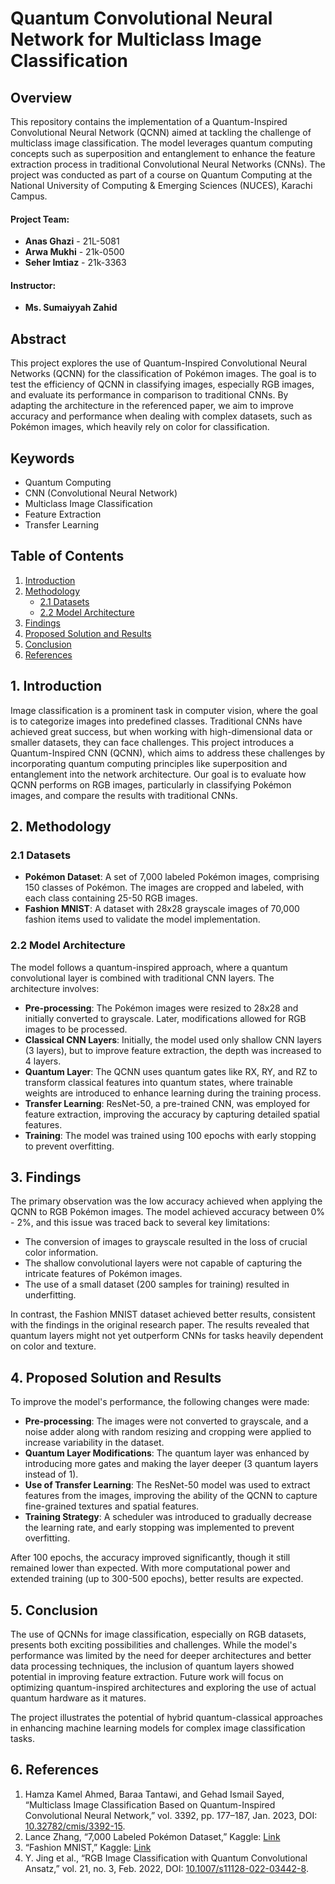 # Quantum Convolutional Neural Network for Multiclass Image Classification

## Overview
This repository contains the implementation of a Quantum-Inspired Convolutional Neural Network (QCNN) aimed at tackling the challenge of multiclass image classification. The model leverages quantum computing concepts such as superposition and entanglement to enhance the feature extraction process in traditional Convolutional Neural Networks (CNNs). The project was conducted as part of a course on Quantum Computing at the National University of Computing & Emerging Sciences (NUCES), Karachi Campus.

#### Project Team:
- **Anas Ghazi** - 21L-5081
- **Arwa Mukhi** - 21k-0500
- **Seher Imtiaz** - 21k-3363

#### Instructor:
- **Ms. Sumaiyyah Zahid**

## Abstract
This project explores the use of Quantum-Inspired Convolutional Neural Networks (QCNN) for the classification of Pokémon images. The goal is to test the efficiency of QCNN in classifying images, especially RGB images, and evaluate its performance in comparison to traditional CNNs. By adapting the architecture in the referenced paper, we aim to improve accuracy and performance when dealing with complex datasets, such as Pokémon images, which heavily rely on color for classification.

## Keywords
- Quantum Computing
- CNN (Convolutional Neural Network)
- Multiclass Image Classification
- Feature Extraction
- Transfer Learning

## Table of Contents
1. [Introduction](#introduction)
2. [Methodology](#methodology)
   - [2.1 Datasets](#datasets)
   - [2.2 Model Architecture](#model-architecture)
3. [Findings](#findings)
4. [Proposed Solution and Results](#proposed-solution-and-results)
5. [Conclusion](#conclusion)
6. [References](#references)

## 1. Introduction
Image classification is a prominent task in computer vision, where the goal is to categorize images into predefined classes. Traditional CNNs have achieved great success, but when working with high-dimensional data or smaller datasets, they can face challenges. This project introduces a Quantum-Inspired CNN (QCNN), which aims to address these challenges by incorporating quantum computing principles like superposition and entanglement into the network architecture. Our goal is to evaluate how QCNN performs on RGB images, particularly in classifying Pokémon images, and compare the results with traditional CNNs.

## 2. Methodology
### 2.1 Datasets
- **Pokémon Dataset**: A set of 7,000 labeled Pokémon images, comprising 150 classes of Pokémon. The images are cropped and labeled, with each class containing 25-50 RGB images.
- **Fashion MNIST**: A dataset with 28x28 grayscale images of 70,000 fashion items used to validate the model implementation.

### 2.2 Model Architecture
The model follows a quantum-inspired approach, where a quantum convolutional layer is combined with traditional CNN layers. The architecture involves:
- **Pre-processing**: The Pokémon images were resized to 28x28 and initially converted to grayscale. Later, modifications allowed for RGB images to be processed.
- **Classical CNN Layers**: Initially, the model used only shallow CNN layers (3 layers), but to improve feature extraction, the depth was increased to 4 layers.
- **Quantum Layer**: The QCNN uses quantum gates like RX, RY, and RZ to transform classical features into quantum states, where trainable weights are introduced to enhance learning during the training process.
- **Transfer Learning**: ResNet-50, a pre-trained CNN, was employed for feature extraction, improving the accuracy by capturing detailed spatial features.
- **Training**: The model was trained using 100 epochs with early stopping to prevent overfitting.

## 3. Findings
The primary observation was the low accuracy achieved when applying the QCNN to RGB Pokémon images. The model achieved accuracy between 0% - 2%, and this issue was traced back to several key limitations:
- The conversion of images to grayscale resulted in the loss of crucial color information.
- The shallow convolutional layers were not capable of capturing the intricate features of Pokémon images.
- The use of a small dataset (200 samples for training) resulted in underfitting.

In contrast, the Fashion MNIST dataset achieved better results, consistent with the findings in the original research paper. The results revealed that quantum layers might not yet outperform CNNs for tasks heavily dependent on color and texture.

## 4. Proposed Solution and Results
To improve the model's performance, the following changes were made:
- **Pre-processing**: The images were not converted to grayscale, and a noise adder along with random resizing and cropping were applied to increase variability in the dataset.
- **Quantum Layer Modifications**: The quantum layer was enhanced by introducing more gates and making the layer deeper (3 quantum layers instead of 1).
- **Use of Transfer Learning**: The ResNet-50 model was used to extract features from the images, improving the ability of the QCNN to capture fine-grained textures and spatial features.
- **Training Strategy**: A scheduler was introduced to gradually decrease the learning rate, and early stopping was implemented to prevent overfitting.

After 100 epochs, the accuracy improved significantly, though it still remained lower than expected. With more computational power and extended training (up to 300-500 epochs), better results are expected.

## 5. Conclusion
The use of QCNNs for image classification, especially on RGB datasets, presents both exciting possibilities and challenges. While the model's performance was limited by the need for deeper architectures and better data processing techniques, the inclusion of quantum layers showed potential in improving feature extraction. Future work will focus on optimizing quantum-inspired architectures and exploring the use of actual quantum hardware as it matures.

The project illustrates the potential of hybrid quantum-classical approaches in enhancing machine learning models for complex image classification tasks.

## 6. References
1. Hamza Kamel Ahmed, Baraa Tantawi, and Gehad Ismail Sayed, “Multiclass Image Classification Based on Quantum-Inspired Convolutional Neural Network,” vol. 3392, pp. 177–187, Jan. 2023, DOI: [10.32782/cmis/3392-15](https://doi.org/10.32782/cmis/3392-15).
2. Lance Zhang, “7,000 Labeled Pokémon Dataset,” Kaggle: [Link](https://www.kaggle.com/datasets/lantian773030/pokemonclassification)
3. “Fashion MNIST,” Kaggle: [Link](https://www.kaggle.com/datasets/zalando-research/fashionmnist)
4. Y. Jing et al., “RGB Image Classification with Quantum Convolutional Ansatz,” vol. 21, no. 3, Feb. 2022, DOI: [10.1007/s11128-022-03442-8](https://doi.org/10.1007/s11128-022-03442-8).
